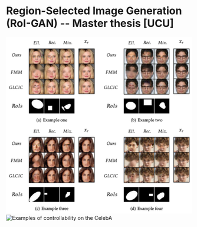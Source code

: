 # Region-Selected Image Generation (RoI-GAN) -- Master thesis [UCU]
![Comparison with FMM and GLCIC](images/comparison.png)
![Examples of controllability on the CelebA](images/reconstructed.png)
